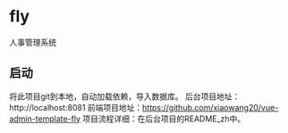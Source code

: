 # fly
人事管理系统
## 启动
将此项目git到本地，自动加载依赖，导入数据库。
后台项目地址：http://localhost:8081
前端项目地址：https://github.com/xiaowang20/vue-admin-template-fly
项目流程详细：在后台项目的README_zh中。
